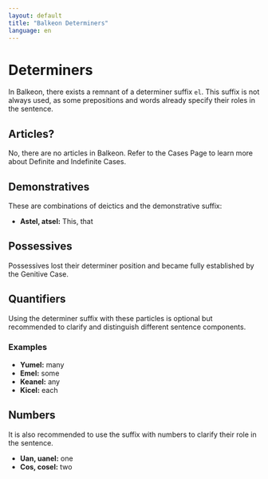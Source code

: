 ```yaml
---
layout: default
title: "Balkeon Determiners"
language: en
---
```


# Determiners

In Balkeon, there exists a remnant of a determiner suffix `el`. This suffix is not always used, as some prepositions and words already specify their roles in the sentence.

## Articles?

No, there are no articles in Balkeon. Refer to the Cases Page to learn more about Definite and Indefinite Cases.

## Demonstratives

These are combinations of deictics and the demonstrative suffix:

- **Astel, atsel:** This, that

## Possessives

Possessives lost their determiner position and became fully established by the Genitive Case.

## Quantifiers

Using the determiner suffix with these particles is optional but recommended to clarify and distinguish different sentence components.

### Examples

- **Yumel:** many
- **Emel:** some
- **Keanel:** any
- **Kicel:** each

## Numbers

It is also recommended to use the suffix with numbers to clarify their role in the sentence.

- **Uan, uanel:** one
- **Cos, cosel:** two
